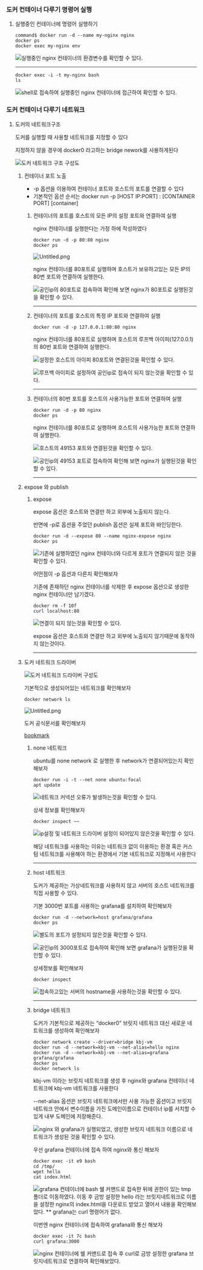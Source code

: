 
### 도커 컨테이너 다루기 명령어 실행

1. 실행중인 컨테이너에 명령어 실행하기

	```shell
	command$ docker run -d --name my-nginx nginx
	docker ps
	docker exec my-nginx env
	```


	![실행중인 nginx 컨테이너의 환경변수를 확인할 수 있다.](https://s3.us-west-2.amazonaws.com/secure.notion-static.com/ea4ec4ab-2b37-44aa-a3df-bc8934802ad2/Untitled.png?X-Amz-Algorithm=AWS4-HMAC-SHA256&X-Amz-Content-Sha256=UNSIGNED-PAYLOAD&X-Amz-Credential=AKIAT73L2G45EIPT3X45%2F20230927%2Fus-west-2%2Fs3%2Faws4_request&X-Amz-Date=20230927T100643Z&X-Amz-Expires=3600&X-Amz-Signature=4217a129794986b54d941c81db4623898257994919205f43393f10ffd988fd77&X-Amz-SignedHeaders=host&x-id=GetObject)


	---


	```shell
	docker exec -i -t my-nginx bash
	ls
	```


	![shell로 접속하여 실행중인 nginx 컨테이너에 접근하여 확인할 수 있다.](https://s3.us-west-2.amazonaws.com/secure.notion-static.com/60f85f81-d802-4afd-9d18-9d5befb23f30/Untitled.png?X-Amz-Algorithm=AWS4-HMAC-SHA256&X-Amz-Content-Sha256=UNSIGNED-PAYLOAD&X-Amz-Credential=AKIAT73L2G45EIPT3X45%2F20230927%2Fus-west-2%2Fs3%2Faws4_request&X-Amz-Date=20230927T100643Z&X-Amz-Expires=3600&X-Amz-Signature=412b8835a218f381c143845c24278a65cc5de5ebcdcac4bac58cbdd1386fd824&X-Amz-SignedHeaders=host&x-id=GetObject)


### 도커 컨테이너 다루기 네트워크

1. 도커의 네트워크구조

	도커를 실행할 때 사용할 네트워크를 지정할 수 있다


	지정하지 않을 경우에 docker0 라고하는 bridge nework를 사용하게된다


	![도커 네트워크 구조 구성도](https://s3.us-west-2.amazonaws.com/secure.notion-static.com/bc7e38bd-7ced-43f5-94d0-bb7beb37b872/Untitled.png?X-Amz-Algorithm=AWS4-HMAC-SHA256&X-Amz-Content-Sha256=UNSIGNED-PAYLOAD&X-Amz-Credential=AKIAT73L2G45EIPT3X45%2F20230927%2Fus-west-2%2Fs3%2Faws4_request&X-Amz-Date=20230927T100643Z&X-Amz-Expires=3600&X-Amz-Signature=e28977e6fdbdd8f3eaac3ad0f0c5f94bbd2e7620f5d24830b68f7cbc479bf221&X-Amz-SignedHeaders=host&x-id=GetObject)

	1. 컨테이너 포트 노출
		- -p 옵션을 이용하여 컨테이너 포트와 호스트의 포트를 연결할 수 있다
		- 기본적인 옵션 순서는 docker run -p [HOST IP:PORT] : [CONTAINER PORT] [container]
		1. 컨테이너의 포트를 호스트의 모든 IP의 설정 포트와 연결하여 실행

			nginx 컨테이너를 실행한다는 가정 하에 작성하였다


			```shell
			docker run -d -p 80:80 nginx
			docker ps
			```


			![Untitled.png](https://s3.us-west-2.amazonaws.com/secure.notion-static.com/4fa743be-35e4-4286-9659-d2089f42bdac/Untitled.png?X-Amz-Algorithm=AWS4-HMAC-SHA256&X-Amz-Content-Sha256=UNSIGNED-PAYLOAD&X-Amz-Credential=AKIAT73L2G45EIPT3X45%2F20230927%2Fus-west-2%2Fs3%2Faws4_request&X-Amz-Date=20230927T100643Z&X-Amz-Expires=3600&X-Amz-Signature=cbda2c1d427725603e6c005c60fdb66b01df207be456db41f120f02a2867c66f&X-Amz-SignedHeaders=host&x-id=GetObject)


			nginx 컨테이너를 80포트로 실행하며 호스트가 보유하고있는 모든 IP의 80번 포트와 연결하여 실행한다.


			![공인ip의 80포트로 접속하여 확인해 보면 nginx가 80포트로 실행된것을 확인할 수 있다.](https://s3.us-west-2.amazonaws.com/secure.notion-static.com/8e68bf86-2699-4e01-a7b6-98ff7a4414be/Untitled.png?X-Amz-Algorithm=AWS4-HMAC-SHA256&X-Amz-Content-Sha256=UNSIGNED-PAYLOAD&X-Amz-Credential=AKIAT73L2G45EIPT3X45%2F20230927%2Fus-west-2%2Fs3%2Faws4_request&X-Amz-Date=20230927T100643Z&X-Amz-Expires=3600&X-Amz-Signature=a5e6a6f652757ee56fa1c3274edcf2a3677d838bef9f78df43d5a4a96bc06c01&X-Amz-SignedHeaders=host&x-id=GetObject)


			---

		2. 컨테이너의 포트를 호스트의 특정 IP 포트와 연결하여 실행

			```shell
			docker run -d -p 127.0.0.1:80:80 nginx
			```


			nginx 컨테이너를 80포트로 실행하며 호스트의 루프백 아이피(127.0.0.1)의 80번 포트와 연결하여 실행한다.


			![설정한 호스트의 아이피 80포트와 연결된것을 확인할 수 있다.](https://s3.us-west-2.amazonaws.com/secure.notion-static.com/8762b293-4d48-4702-a955-cec6d090fffd/Untitled.png?X-Amz-Algorithm=AWS4-HMAC-SHA256&X-Amz-Content-Sha256=UNSIGNED-PAYLOAD&X-Amz-Credential=AKIAT73L2G45EIPT3X45%2F20230927%2Fus-west-2%2Fs3%2Faws4_request&X-Amz-Date=20230927T100644Z&X-Amz-Expires=3600&X-Amz-Signature=26b893dd04f7b9fec4863c931dcbad03258f4ecc3a684defe59dd831fdec861f&X-Amz-SignedHeaders=host&x-id=GetObject)


			![루프백 아이피로 설정하여 공인ip로 접속이 되지 않는것을 확인할 수 있다.](https://s3.us-west-2.amazonaws.com/secure.notion-static.com/10eff7f8-5a43-4c4f-ac5b-13d0381b5a21/Untitled.png?X-Amz-Algorithm=AWS4-HMAC-SHA256&X-Amz-Content-Sha256=UNSIGNED-PAYLOAD&X-Amz-Credential=AKIAT73L2G45EIPT3X45%2F20230927%2Fus-west-2%2Fs3%2Faws4_request&X-Amz-Date=20230927T100644Z&X-Amz-Expires=3600&X-Amz-Signature=af704dd17f24dbb78127f72d1266faef9a206814a8aa70d2b058872d63aba34d&X-Amz-SignedHeaders=host&x-id=GetObject)


			---

		3. 컨테이너의 80번 포트를 호스트의 사용가능한 포트와 연결하여 실행

			```shell
			docker run -d -p 80 nginx
			docker ps
			```


			nginx 컨테이너를 80포트로 실행하며 호스트의 사용가능한 포트와 연결하여 실행한다.


			![호스트의 49153 포트와 연결된것을 확인할 수 있다.](https://s3.us-west-2.amazonaws.com/secure.notion-static.com/a11958a7-d324-4593-ab3a-e6b124baf6c0/Untitled.png?X-Amz-Algorithm=AWS4-HMAC-SHA256&X-Amz-Content-Sha256=UNSIGNED-PAYLOAD&X-Amz-Credential=AKIAT73L2G45EIPT3X45%2F20230927%2Fus-west-2%2Fs3%2Faws4_request&X-Amz-Date=20230927T100644Z&X-Amz-Expires=3600&X-Amz-Signature=d9e84d4bb25a02d4e3dd845d455c311a71555b992809c9f123b31f52741f4c91&X-Amz-SignedHeaders=host&x-id=GetObject)


			![공인ip의 49153 포트로 접속하여 확인해 보면 nginx가 실행된것을 확인할 수 있다.](https://s3.us-west-2.amazonaws.com/secure.notion-static.com/1ba329f8-7111-4343-a42f-608d4fac5ddd/Untitled.png?X-Amz-Algorithm=AWS4-HMAC-SHA256&X-Amz-Content-Sha256=UNSIGNED-PAYLOAD&X-Amz-Credential=AKIAT73L2G45EIPT3X45%2F20230927%2Fus-west-2%2Fs3%2Faws4_request&X-Amz-Date=20230927T100644Z&X-Amz-Expires=3600&X-Amz-Signature=694f9fbf96945d0bd020b92cf7193a5dca333bd05f48b72b40eb336ed9f374ea&X-Amz-SignedHeaders=host&x-id=GetObject)


			---

	2. expose 와 publish
		1. expose

			expose 옵션은 호스트와 연결만 하고 외부에 노출되지 않는다.


			반면에 -p로 옵션을 주었던 publish 옵션은 실제 포트와 바인딩한다.


			```shell
			docker run -d --expose 80 --name nginx-expose nginx
			docker ps
			```


			![기존에 실행하였던 nginx 컨테이너와 다르게 포트가 연결되지 않은 것을 확인할 수 있다.](https://s3.us-west-2.amazonaws.com/secure.notion-static.com/af852c83-2f05-4727-959e-ec3802d7246c/Untitled.png?X-Amz-Algorithm=AWS4-HMAC-SHA256&X-Amz-Content-Sha256=UNSIGNED-PAYLOAD&X-Amz-Credential=AKIAT73L2G45EIPT3X45%2F20230927%2Fus-west-2%2Fs3%2Faws4_request&X-Amz-Date=20230927T100645Z&X-Amz-Expires=3600&X-Amz-Signature=b37abf2b2cf5f22e5fa53567fe9a669d9b863788581e48eff45bf13c33e1fca6&X-Amz-SignedHeaders=host&x-id=GetObject)


			어떤점이 -p 옵션과 다른지 확인해보자


			기존에 존재하던 nginx 컨테이너를 삭제한 후 expose 옵션으로 생성한 nginx 컨테이너만 남기겠다.


			```shell
			docker rm -f 10f
			curl localhost:80
			```


			![연결이 되지 않는것을 확인할 수 있다.](https://s3.us-west-2.amazonaws.com/secure.notion-static.com/4f473779-05af-4722-b655-21d137e1e812/Untitled.png?X-Amz-Algorithm=AWS4-HMAC-SHA256&X-Amz-Content-Sha256=UNSIGNED-PAYLOAD&X-Amz-Credential=AKIAT73L2G45EIPT3X45%2F20230927%2Fus-west-2%2Fs3%2Faws4_request&X-Amz-Date=20230927T100645Z&X-Amz-Expires=3600&X-Amz-Signature=50ae38c6bcefe2919cac325f8125f380485d2e288eecd9cdda60c1b2345c2cc2&X-Amz-SignedHeaders=host&x-id=GetObject)


			expose 옵션은 호스트와 연결만 하고 외부에 노출되지 않기때문에 동작하지 않는것이다.


			---

	3. 도커 네트워크 드라이버

		![도커 네트워크 드라이버 구성도](https://s3.us-west-2.amazonaws.com/secure.notion-static.com/66bb3b4e-7537-4b9c-a68e-e880ddc7e414/Untitled.png?X-Amz-Algorithm=AWS4-HMAC-SHA256&X-Amz-Content-Sha256=UNSIGNED-PAYLOAD&X-Amz-Credential=AKIAT73L2G45EIPT3X45%2F20230927%2Fus-west-2%2Fs3%2Faws4_request&X-Amz-Date=20230927T100645Z&X-Amz-Expires=3600&X-Amz-Signature=29b63a6e066bc70708d4b61b7ad5e05d93d1771f15cbbe5378faea63743ad45f&X-Amz-SignedHeaders=host&x-id=GetObject)


		기본적으로 생성되어있는 네트워크를 확인해보자


		```shell
		docker network ls
		```


		![Untitled.png](https://s3.us-west-2.amazonaws.com/secure.notion-static.com/b2659a3c-9921-45c4-b05a-d8f714b15912/Untitled.png?X-Amz-Algorithm=AWS4-HMAC-SHA256&X-Amz-Content-Sha256=UNSIGNED-PAYLOAD&X-Amz-Credential=AKIAT73L2G45EIPT3X45%2F20230927%2Fus-west-2%2Fs3%2Faws4_request&X-Amz-Date=20230927T100645Z&X-Amz-Expires=3600&X-Amz-Signature=f8ff94e015ec166184bc14f0e21981926990e00b472729815e4de4e95e7bb281&X-Amz-SignedHeaders=host&x-id=GetObject)


		도커 공식문서를 확인해보자


		[bookmark](https://docs.docker.com/network/)

		1. none 네트워크

			ubuntu를 none network 로 실행한 후 network가 연결되어있는지 확인해보자


			```shell
			docker run -i -t --net none ubuntu:focal
			apt update
			```


			![네트워크 커넥션 오류가 발생하는것을 확인할 수 있다.](https://s3.us-west-2.amazonaws.com/secure.notion-static.com/1788e5ee-7720-4d0a-ba08-cc2c25ae7de7/Untitled.png?X-Amz-Algorithm=AWS4-HMAC-SHA256&X-Amz-Content-Sha256=UNSIGNED-PAYLOAD&X-Amz-Credential=AKIAT73L2G45EIPT3X45%2F20230927%2Fus-west-2%2Fs3%2Faws4_request&X-Amz-Date=20230927T100645Z&X-Amz-Expires=3600&X-Amz-Signature=0d6921d3344a4fc4a74673ffd6282c8fbba8ff59fc129d83343952ab530810b4&X-Amz-SignedHeaders=host&x-id=GetObject)


			상세 정보를 확인해보자


			```shell
			docker inspect ~~
			```


			![ip설정 및 네트워크 드라이버 설정이 되어있지 않은것을 확인할 수 있다.](https://s3.us-west-2.amazonaws.com/secure.notion-static.com/f629d247-da84-4c34-b80c-45486feafdad/Untitled.png?X-Amz-Algorithm=AWS4-HMAC-SHA256&X-Amz-Content-Sha256=UNSIGNED-PAYLOAD&X-Amz-Credential=AKIAT73L2G45EIPT3X45%2F20230927%2Fus-west-2%2Fs3%2Faws4_request&X-Amz-Date=20230927T100645Z&X-Amz-Expires=3600&X-Amz-Signature=be65cdb63beec6f8fd55e8afe008706bdc83103efd7ea145b133212c8abc7888&X-Amz-SignedHeaders=host&x-id=GetObject)


			해당 네트워크를 사용하는 이유는 네트워크 없이 이용하는 환경 혹은 커스텀 네트워크를 사용해야 하는 환경에서 기본 네트워크로 지정해서 사용한다


			---

		1. host 네트워크

			도커가 제공하는 가상네트워크를 사용하지 않고 서버의 호스트 네트워크를 직접 사용할 수 있다.


			기본 3000번 포트를 사용하는 grafana를 설치하여 확인해보자


			```shell
			docker run -d --network=host grafana/grafana
			docker ps
			```


			![별도의 포트가 설정되지 않은것을 확인할 수 있다.](https://s3.us-west-2.amazonaws.com/secure.notion-static.com/44f40f79-a5fc-4ce8-8875-6b25aaaccb61/Untitled.png?X-Amz-Algorithm=AWS4-HMAC-SHA256&X-Amz-Content-Sha256=UNSIGNED-PAYLOAD&X-Amz-Credential=AKIAT73L2G45EIPT3X45%2F20230927%2Fus-west-2%2Fs3%2Faws4_request&X-Amz-Date=20230927T100645Z&X-Amz-Expires=3600&X-Amz-Signature=b9a6e37e54c278a94e9c4f8e95b97c99676ea20a4cda6bdddc75560cad261cbf&X-Amz-SignedHeaders=host&x-id=GetObject)


			![공인ip의 3000포트로 접속하여 확인해 보면 grafana가 실행된것을 확인할 수 있다.](https://s3.us-west-2.amazonaws.com/secure.notion-static.com/1f36da22-9a3a-44bc-8929-81fa242dd4f9/Untitled.png?X-Amz-Algorithm=AWS4-HMAC-SHA256&X-Amz-Content-Sha256=UNSIGNED-PAYLOAD&X-Amz-Credential=AKIAT73L2G45EIPT3X45%2F20230927%2Fus-west-2%2Fs3%2Faws4_request&X-Amz-Date=20230927T100645Z&X-Amz-Expires=3600&X-Amz-Signature=bc8cf3012cf4c2dc80d9b350a751dad15feb999347ac146982c9a803aa046052&X-Amz-SignedHeaders=host&x-id=GetObject)


			상세정보를 확인해보자


			```shell
			docker inspect 
			```


			![접속하고있는 서버의 hostname을 사용하는것을 확인할 수 있다.](https://s3.us-west-2.amazonaws.com/secure.notion-static.com/42101332-1888-49e8-b71b-73e3ae47fb5d/Untitled.png?X-Amz-Algorithm=AWS4-HMAC-SHA256&X-Amz-Content-Sha256=UNSIGNED-PAYLOAD&X-Amz-Credential=AKIAT73L2G45EIPT3X45%2F20230927%2Fus-west-2%2Fs3%2Faws4_request&X-Amz-Date=20230927T100645Z&X-Amz-Expires=3600&X-Amz-Signature=193076bcd0035f69dba671fd17d6a996723dce8bcb8a528869edfb58f33c965d&X-Amz-SignedHeaders=host&x-id=GetObject)


			---

		2. bridge 네트워크

			도커가 기본적으로 제공하는 “docker0” 브릿지 네트워크 대신 새로운 네트워크를 생성하여 확인해보자


			```shell
			docker network create --driver=bridge kbj-vm
			docker run -d --network=kbj-vm --net-alias=hello nginx
			docker run -d --network=kbj-vm --net-alias=grafana grafana/grafana
			docker ps
			docker network ls
			```


			kbj-vm 이라는 브릿지 네트워크를 생성 후 nginx와 grafana 컨테이너 네트워크에 kbj-vm 네트워크를 사용한다


			--net-alias 옵션은 브릿지 네트워크에서만 사용 가능한 옵션이고 브릿지 네트워크 안에서 변수이름을 가진 도메인이름으로 컨테이너 ip를 서치할 수 있게 내부 도메인에 저장해준다.


			![nginx 와 grafana가 실행되었고, 생성한 브릿지 네트워크 이름으로 네트워크가 생성된 것을 확인할 수 있다.](https://s3.us-west-2.amazonaws.com/secure.notion-static.com/5dda8abe-395f-4eae-9587-bcee0c99a2df/Untitled.png?X-Amz-Algorithm=AWS4-HMAC-SHA256&X-Amz-Content-Sha256=UNSIGNED-PAYLOAD&X-Amz-Credential=AKIAT73L2G45EIPT3X45%2F20230927%2Fus-west-2%2Fs3%2Faws4_request&X-Amz-Date=20230927T100646Z&X-Amz-Expires=3600&X-Amz-Signature=c9fa92672a2999a177bb3de6721e68129812424ee85c2bae2b022ba70784420d&X-Amz-SignedHeaders=host&x-id=GetObject)


			우선 grafana 컨테이너에 접속 하여 nginx와 통신 해보자


			```shell
			docker exec -it e9 bash
			cd /tmp/
			wget hello
			cat index.html
			```


			![grafana 컨테이너에 bash 쉘 커맨드로 접속한 뒤에 권한이 있는 tmp 폴더로 이동하였다. 이동 후 금방 설정한 hello 라는 브릿지네트워크로 이름을 설정한 nginx의 index.html을 다운로드 받았고 열어서 내용을 확인해보았다. ** grafana는 curl 명령어가 없다.](https://s3.us-west-2.amazonaws.com/secure.notion-static.com/842bd26a-9e1b-4000-98e8-686637bd9246/Untitled.png?X-Amz-Algorithm=AWS4-HMAC-SHA256&X-Amz-Content-Sha256=UNSIGNED-PAYLOAD&X-Amz-Credential=AKIAT73L2G45EIPT3X45%2F20230927%2Fus-west-2%2Fs3%2Faws4_request&X-Amz-Date=20230927T100646Z&X-Amz-Expires=3600&X-Amz-Signature=ed0ef6783c5ef116e332fa9e2dacbaa8b42da18fe13c9bd0ab9cbf5df9b1e7e9&X-Amz-SignedHeaders=host&x-id=GetObject)


			이번엔 nginx 컨테이너에 접속하여 grafana와 통신 해보자


			```shell
			docker exec -it 7c bash
			curl grafana:3000
			```


			![nginx 컨테이너에 쉘 커맨드로 접속 후 curl로 금방 설정한 grafana 브릿지네트워크로 연결하여 확인해보았다.](https://s3.us-west-2.amazonaws.com/secure.notion-static.com/719b6e96-d9c0-4d73-81ae-c29dc0dadb02/Untitled.png?X-Amz-Algorithm=AWS4-HMAC-SHA256&X-Amz-Content-Sha256=UNSIGNED-PAYLOAD&X-Amz-Credential=AKIAT73L2G45EIPT3X45%2F20230927%2Fus-west-2%2Fs3%2Faws4_request&X-Amz-Date=20230927T100646Z&X-Amz-Expires=3600&X-Amz-Signature=8db350367d3d49c4c4ae5a1d148a5969c89012a2cd7e6cec88e0deec5b460b22&X-Amz-SignedHeaders=host&x-id=GetObject)

